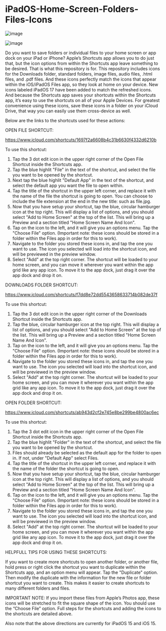 # iPadOS-Home-Screen-Folders-Files-Icons

![image](https://user-images.githubusercontent.com/107877616/174652057-a11186dd-03fd-487a-a4d4-ae9ce2534f46.jpeg)

![image](https://user-images.githubusercontent.com/107877616/174650463-df884079-d007-4b24-9331-88b3e7620772.jpeg)

Do you want to save folders or individual files to your home screen or app dock on your iPad or iPhone?  Apple’s Shortcuts app allows you to do just that, but the icon options from within the Shortcuts app leave something to be desired.  That is what this repository is for.  This repository includes icons for the Downloads folder, standard folders, image files, audio files, .html files, and .pdf files.  And these icons perfectly match the icons that appear within the iOS/iPadOS Files app, so they look at home on your device.  New icons labeled iPadOS 17 have been added to match the refreshed icons.  And because the Shortcuts app saves your shortcuts within the Shortcuts app, it’s easy to use the shortcuts on all of your Apple Devices.  For greatest convenience using these icons, save these icons in a folder on your iCloud Drive, that way you can easily use them cross-device as well.

Below are the links to the shortcuts used for these actions:

OPEN FILE SHORTCUT:

https://www.icloud.com/shortcuts/1697f2a6608b4c31b6630f4332d6210b

To use this shortcut:

1. Tap the 3 dot edit icon in the upper right corner of the Open File Shortcut inside the Shortcuts app.
2. Tap the blue highlit "File" in the text of the shortcut, and select the file you want to be opened by the shortcut.
3. Next tap the blue highlit "Default App" in the text of the shortcut, and select the default app you want the file to open within.
4. Tap the title of the shortcut in the upper left corner, and replace it with the name of the file the shortcut is going to open.  You can choose to include the file extension at the end in the new title: such as file.jpg.
5. Now that you have setup your shortcut, tap the blue, circular hamburger icon at the top right.  This will display a list of options, and you should select "Add to Home Screen" at the top of the list.  This will bring up a Preview and a section titled "Home Screen Name And Icon".
6. Tap on the icon to the left, and it will give you an options menu.  Tap the "Choose File" option.  (Important note: these icons should be stored in a folder within the Files app in order for this to work).
7. Navigate to the folder you stored these icons in, and tap the one you want to use.  The icon you selected will load into the shortcut icon, and will be previewed in the preview window.
8. Select "Add" at the top right corner.  The shortcut will be loaded to your home screen, and you can move it wherever you want within the app grid like any app icon.  To move it to the app dock, just drag it over the app dock and drop it on.

DOWNLOADS FOLDER SHORTCUT:

https://www.icloud.com/shortcuts/f7dd8e72dd5543658633714b082de37f

To use this shortcut:

1. Tap the 3 dot edit icon in the upper right corner of the Downloads Shortcut inside the Shortcuts app.
2. Tap the blue, circular hamburger icon at the top right.  This will display a list of options, and you should select "Add to Home Screen" at the top of the list.  This will bring up a Preview and a section titled "Home Screen Name And Icon".
3. Tap on the icon to the left, and it will give you an options menu.  Tap the "Choose File" option.  (Important note: these icons should be stored in a folder within the Files app in order for this to work).
4. Navigate to the folder you stored these icons in, and tap the one you want to use.  The icon you selected will load into the shortcut icon, and will be previewed in the preview window.
5. Select "Add" at the top right corner.  The shortcut will be loaded to your home screen, and you can move it wherever you want within the app grid like any app icon.  To move it to the app dock, just drag it over the app dock and drop it on.

OPEN FOLDER SHORTCUT:

https://www.icloud.com/shortcuts/ab943d2cf2e745e8be299be4800ac6ec

To use this shortcut:

1. Tap the 3 dot edit icon in the upper right corner of the Open File Shortcut inside the Shortcuts app.
2. Tap the blue highlit "Folder" in the text of the shortcut, and select the file you want to be opened by the shortcut.
3. Files should already be selected as the default app for the folder to open in.  If not, under "Default App" select Files.
4. Tap the title of the shortcut in the upper left corner, and replace it with the name of the folder the shortcut is going to open.
5. Now that you have setup your shortcut, tap the blue, circular hamburger icon at the top right.  This will display a list of options, and you should select "Add to Home Screen" at the top of the list.  This will bring up a Preview and a section titled "Home Screen Name And Icon".
6. Tap on the icon to the left, and it will give you an options menu.  Tap the "Choose File" option.  (Important note: these icons should be stored in a folder within the Files app in order for this to work).
7. Navigate to the folder you stored these icons in, and tap the one you want to use.  The icon you selected will load into the shortcut icon, and will be previewed in the preview window.
8. Select "Add" at the top right corner.  The shortcut will be loaded to your home screen, and you can move it wherever you want within the app grid like any app icon.  To move it to the app dock, just drag it over the app dock and drop it on.

HELPFULL TIPS FOR USING THESE SHORTCUTS:

If you want to create more shortcuts to open another folder, or another file, hold press or right click the shortcut you want to duplicate within the Shortcuts app, and an option menu will appear.  Tap the "Duplicate" option.  Then modify the duplicate with the information for the new file or folder shortcut you want to create.  This makes it easier to create shortcuts to many different folders and files.

IMPORTANT NOTE:
If you import these files from Apple’s Photos app, these icons will be stretched to fit the square shape of the icon.  You should use the “Choose File” option.  Full steps for the shortcuts and adding the icons to the shortcuts are detailed above.

Also note that the above directions are currently for iPadOS 15 and iOS 15.
